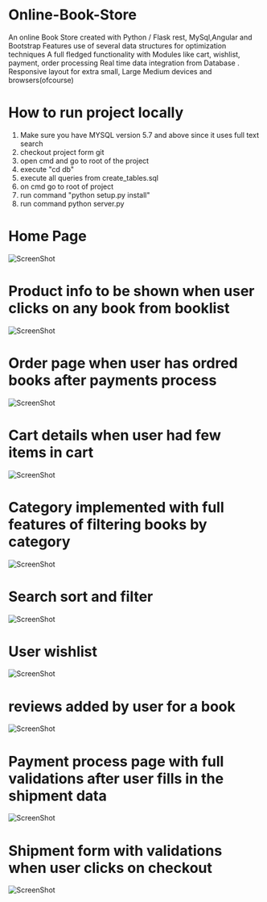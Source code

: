# Online-Book-Store
An online Book Store created with Python / Flask rest, MySql,Angular and Bootstrap 
Features
use of several data structures for optimization techniques
A full fledged functionality with Modules like cart, wishlist, payment, order processing 
Real time data integration from Database .
Responsive layout for extra small, Large Medium devices and browsers(ofcourse)
# How to run project locally
1. Make sure you have MYSQL version 5.7 and above since it uses full text search
2. checkout project form git 
3. open cmd and go to root of the project
4. execute "cd db"
5. execute all queries from create_tables.sql
6. on cmd go to root of project 
7. run command "python setup.py install"
8. run command python server.py


# Home Page
![ScreenShot](https://raw.github.com/siddhiparkar151992/Online-Book-Store/master/screenshots/Home.png)


# Product info to be shown when user clicks on any book from booklist
![ScreenShot](https://raw.github.com/siddhiparkar151992/Online-Book-Store/master/screenshots/product-info.png)

# Order page when user has ordred books after payments process
![ScreenShot](https://raw.github.com/siddhiparkar151992/Online-Book-Store/master/screenshots/orderlist.png)

# Cart details when user had few items in cart
![ScreenShot](https://raw.github.com/siddhiparkar151992/Online-Book-Store/master/screenshots/cart-page.png)

# Category implemented with full features of filtering books by category
![ScreenShot](https://raw.github.com/siddhiparkar151992/Online-Book-Store/master/screenshots/category.png)

# Search sort and filter 
![ScreenShot](https://raw.github.com/siddhiparkar151992/Online-Book-Store/master/screenshots/sortsearch.png)

# User wishlist 
![ScreenShot](https://raw.github.com/siddhiparkar151992/Online-Book-Store/master/screenshots/wishlist.png)

# reviews added by user for a book
![ScreenShot](https://raw.github.com/siddhiparkar151992/Online-Book-Store/master/screenshots/reviews.png)

# Payment process page with full validations after user fills in the shipment data  
![ScreenShot](https://raw.github.com/siddhiparkar151992/Online-Book-Store/master/screenshots/payment.png)

# Shipment form with validations when user clicks on checkout 
![ScreenShot](https://raw.github.com/siddhiparkar151992/Online-Book-Store/master/screenshots/shipment.png)



